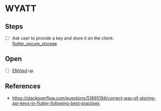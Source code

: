 # WYATT

## Steps

- [ ] Ask user to provide a key and store it on the client: [flutter_secure_storage](https://pub.dev/packages/flutter_secure_storage)

## Open

- [ ] [ENVied](https://codewithandrea.com/articles/flutter-api-keys-dart-define-env-files/#enter-envied) up

## References

- https://stackoverflow.com/questions/51895194/correct-way-of-storing-api-keys-in-flutter-following-best-practises
